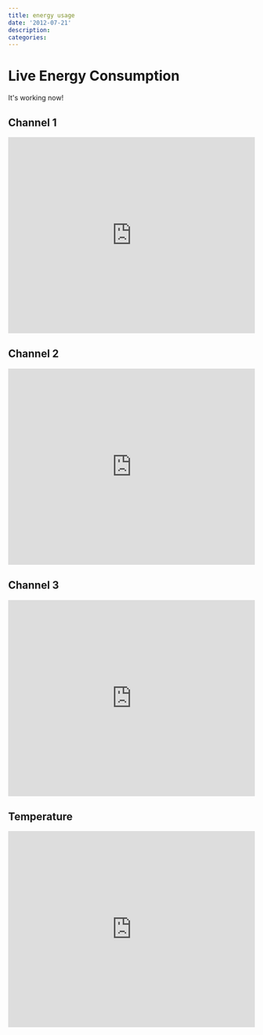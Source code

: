 ```yaml
---
title: energy usage
date: '2012-07-21'
description:
categories:
---
```


# Live Energy Consumption

It's working now!


## Channel 1
<iframe style="width:100%; height:400px;" frameborder="0" scrolling="no" marginheight="0" marginwidth="0" src="http://vis.openenergymonitor.org/emoncms3/Vis/realtime.php?apikey=1a899603b96b876b383bf52ce8f2ef84&feedid=1507"></iframe>

## Channel 2
<iframe style="width:100%; height:400px;" frameborder="0" scrolling="no" marginheight="0" marginwidth="0" src="http://vis.openenergymonitor.org/emoncms3/Vis/realtime.php?apikey=1a899603b96b876b383bf52ce8f2ef84&feedid=1508"></iframe>

## Channel 3
<iframe style="width:100%; height:400px;" frameborder="0" scrolling="no" marginheight="0" marginwidth="0" src="http://vis.openenergymonitor.org/emoncms3/Vis/realtime.php?apikey=1a899603b96b876b383bf52ce8f2ef84&feedid=1509"></iframe>

## Temperature
<iframe style="width:100%; height:400px;" frameborder="0" scrolling="no" marginheight="0" marginwidth="0" src="http://vis.openenergymonitor.org/emoncms3/Vis/realtime.php?apikey=1a899603b96b876b383bf52ce8f2ef84&feedid=1517"></iframe>